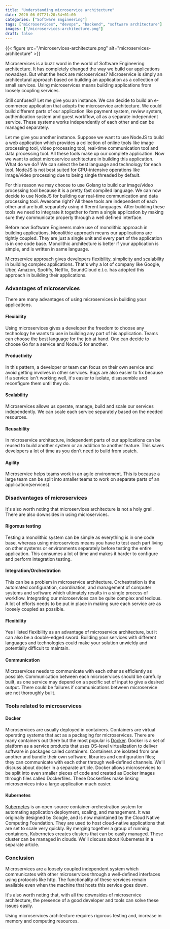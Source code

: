 ```yaml
---
title: "Understanding microservice architecture"
date: 2020-06-07T21:20:54+01:00
categories: ["Software Engineering"]
tags: ["microservices", "devops", "backend", "software architecture"]
images: ["/microservices-architecture.png"]
draft: false
---
```


{{< figure src="/microservices-architecture.png" alt="microservices-architecture" >}}

Microservices is a buzz word in the world of Software Engineering architecture. It has completely changed the way we build our applications nowadays. But what the heck are microservices? Microservice is simply an architectural approach based on building an application as a collection of small services. Using microservices means building applications from loosely coupling services.

Still confused? Let me give you an instance. We can decide to build an e-commerce application that adopts the microservice architecture. We could build different parts of our application like payment system, review system, authentication system and guest workflow, all as a separate independent service. These systems works independently of each other and can be managed separately.

Let me give you another instance. Suppose we want to use NodeJS to build a web application which provides a collection of online tools like image processing tool, video processing tool, real-time communication tool and data processing tool. All these tools make up our complete application. Now we want to adopt microservice architecture in building this application. What do we do? We can select the best language and technology for each tool. NodeJS is not best suited for CPU-intensive operations like image/video processing due to being single threaded by default. 

For this reason we may choose to use Golang to build our image/video processing tool because it is a pretty fast compiled language. We can now decide to use NodeJS for building our real-time communication and data processing tool. Awesome right? All these tools are independent of each other and are built separately using different languages. After building these tools we need to integrate it together to form a single application by making sure they communicate properly through a well defined interface.

Before now Software Engineers make use of monolithic approach in building applications. Monolithic approach means our applications are tightly coupled. They are just a single unit and every part of the application is in one code base. Monolithic architecture is better if your application is simple, and is written in same language.

Microservice approach gives developers flexibility, simplicity and scalability in building complex applications. That's why a lot of company like Google, Uber, Amazon, Spotify, Netflix, SoundCloud e.t.c. has adopted this approach in building their applications. 

### Advantages of microservices

There are many advantages of using microservices in building your applications.

#### Flexibility
Using microservices gives a developer the freedom to choose any technology he wants to use in building any part of his application. Teams can choose the best language for the job at hand. One can decide to choose Go for a service and NodeJS for another.

#### Productivity
In this pattern, a developer or team can focus on their own service and avoid getting involves in other services. Bugs are also easier to fix because if a service isn't working well, it's easier to isolate, disassemble and reconfigure them until they do.

#### Scalability
Microservices allows us operate, manage, build and scale our services independently. We can scale each service separately based on the needed resources.

#### Reusability
In microservice architecture, independent parts of our applications can be reused to build another system or an addition to another feature. This saves developers a lot of time as you don't need to build from scatch.

#### Agility
Microservice helps teams work in an agile environment. This is because a large team can be split into smaller teams to work on separate parts of an application(services).

### Disadvantages of microservices
It's also worth noting that microservices architecture is not a holy grail. There are also downsides in using microservices.

#### Rigorous testing
Testing a monolithic system can be simple as everything is in one code base, whereas using microservices means you have to test each part living on other systems or environments separately before testing the entire application. This consumes a lot of time and makes it harder to configure and perform integration testing.

#### Integration/Orchestration
This can be a problem in microservice architecture. Orchestration is the automated configuration, coordination, and management of computer systems and software which ultimately results in a single process of workflow. Integrating our microservices can be quite complex and tedious. A lot of efforts needs to be put in place in making sure each service are as loosely coupled as possible.

#### Flexibility
Yes i listed flexibility as an advantage of microservice architecture, but it can also be a double-edged sword. Building your services with different languages and technologies could make your solution unwieldy and potentially difficult to maintain.

#### Communication
Microservices needs to communicate with each other as efficiently as possible. Communication between each microservices should be carefully built, as one service may depend on a specific set of input to give a desired output.
There could be failures if communications between microservice are not thoroughly built.


### Tools related to microservices

#### Docker
Microservices are usually deployed in containers. Containers are virtual operating systems that act as a packaging for microservices. There are many containers out there but the most popular is [Docker](https://www.docker.com). Docker is a set of platform as a service products that uses OS-level virtualization to deliver software in packages called containers. Containers are isolated from one another and bundle their own software, libraries and configuration files; they can communicate with each other through well-defined channels. We'll discuss about docker in a separate article. Docker allows microservices to be split into even smaller pieces of code and created as Docker images through files called Dockerfiles. These Dockerfiles make linking microservices into a large application much easier.

#### Kubernetes
[Kubernetes](https://kubernetes.io/) is an open-source container-orchestration system for automating application deployment, scaling, and management. It was originally designed by Google, and is now maintained by the Cloud Native Computing Foundation. They are used to host cloud-native applications that are set to scale very quickly. By merging together a group of running containers, Kubernetes creates clusters that can be easily managed. These cluster can be managed in clouds. We'll discuss about Kubernetes in a separate article.


### Conclusion

Microservices are a loosely coupled independent system which communicates with other microservices through a well-defined interfaces using protocols like http. The functionality of these services remain available even when the machine that hosts this service goes down.

It's also worth noting that, with all the downsides of microservice architecture, the presence of a good developer and tools can solve these issues easily.

Using microservices architecture requires rigorous testing and, increase in memory and computing resources.
